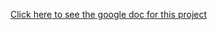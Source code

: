 [Click here to see the google doc for this project](https://docs.google.com/document/d/1eAi_yUKIMtieoKLYXukinYuShgW_sHFQm35klNa5xlg/edit?usp=sharing)
